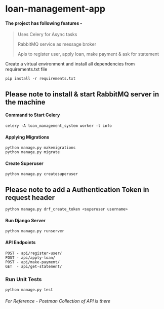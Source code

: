 # loan-management-app

#### The project has following features - 
> Uses Celery for Async tasks
>
> RabbitMQ service as message broker
>
> Apis to register user, apply loan, make payment & ask for statement


Create a virtual environment and install all dependencies from requirements.txt file
```
pip install -r requirements.txt
```

## Please note to install & start RabbitMQ server in the machine

#### Command to Start Celery
```
celery -A loan_management_system worker -l info
```

#### Applying Migrations
```
python manage.py makemigrations
python manage.py migrate
```

#### Create Superuser
```
python manage.py createsuperuser
```

## Please note to add a Authentication Token in request header
```
python manage.py drf_create_token <superuser username>
```

#### Run Django Server
```
python manage.py runserver
```

#### API Endpoints
```
POST - api/register-user/
POST - api/apply-loan/
POST - api/make-payment/
GET  - api/get-statement/
```
### Run Unit Tests
```
python manage.py test
```

###### For Reference - Postman Collection of API is there

